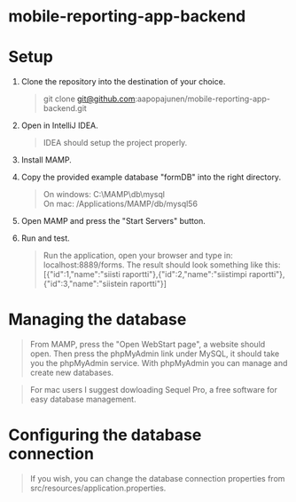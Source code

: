 # mobile-reporting-app-backend

# Setup

1. Clone the repository into the destination of your choice.
   >git clone git@github.com:aapopajunen/mobile-reporting-app-backend.git

2. Open in IntelliJ IDEA.
   >IDEA should setup the project properly.
   
3. Install MAMP.

4. Copy the provided example database "formDB" into the right directory.
   >On windows:
   C:\MAMP\db\mysql\
   On mac:
   /Applications/MAMP/db/mysql56
   
5. Open MAMP and press the "Start Servers" button.

6. Run and test.
   >Run the application, open your browser and type in: localhost:8889/forms. The result should look something like this: 
   [{"id":1,"name":"siisti raportti"},{"id":2,"name":"siistimpi raportti"},{"id":3,"name":"siistein raportti"}]
   
# Managing the database

>From MAMP, press the "Open WebStart page", a website should open. Then press the phpMyAdmin link under MySQL, it should take you the phpMyAdmin service. With phpMyAdmin you can manage and create new databases.

>For mac users I suggest dowloading Sequel Pro, a free software for easy database management.

# Configuring the database connection
>If you wish, you can change the database connection properties from src/resources/application.properties.


   
